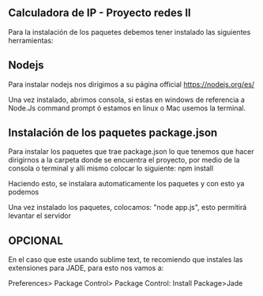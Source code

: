 Calculadora de IP -  Proyecto redes II
---------------------

Para la instalación de los paquetes debemos tener instalado las siguientes herramientas:

Nodejs
-------
Para instalar nodejs nos dirigimos a su página official https://nodejs.org/es/

Una vez instalado, abrimos consola, si estas en windows de referencia a Node.Js command prompt ó estamos en linux o Mac usemos la terminal.


Instalación de los paquetes package.json
----------------------------------------
Para instalar los paquetes que trae package.json lo que tenemos que hacer dirigirnos a la carpeta donde se encuentra el proyecto, por medio de la consola o terminal y alli mismo colocar lo siguiente:
npm install

Haciendo esto, se instalara automaticamente los paquetes y con esto ya podemos 

Una vez instalado los paquetes, colocamos: "node app.js", esto permitirá levantar el servidor

OPCIONAL
----------
En el caso que este usando sublime text, te recomiendo que instales las extensiones para JADE, para esto nos vamos a: 

Preferences> Package Control> Package Control: Install Package>Jade
